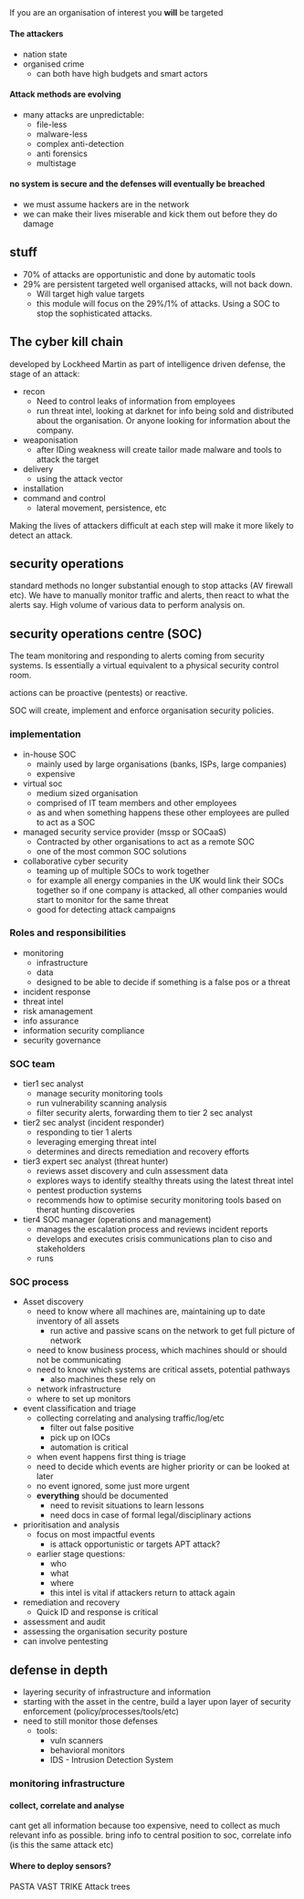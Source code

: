 ## 

If you are an organisation of interest you **will** be targeted

#### The attackers
-	nation state
-	organised crime
	-	can both have high budgets and smart actors

#### Attack methods are evolving
-	many attacks are unpredictable:
	-	file-less
	-	malware-less
	-	complex anti-detection
	-	anti forensics
	-	multistage
	
#### no system is secure and the defenses will eventually be breached
- we must assume hackers are in the network
- we can make their lives miserable and kick them out before they do damage

## stuff

-	70% of attacks are opportunistic and done by automatic tools
-	29% are persistent targeted well organised attacks, will not back down.
	-	Will target high value targets
	-	this module will focus on the 29%/1% of attacks. Using a SOC to stop the sophisticated attacks.

## The cyber kill chain

developed by Lockheed Martin as part of intelligence driven defense, the stage of an attack:
-	recon
	-	Need to control leaks of information from employees
	-	run threat intel, looking at darknet for info being sold and distributed about the organisation. Or anyone looking for information about the company.
-	weaponisation
	-	after IDing weakness will create tailor made malware and tools to attack the target
-	delivery
	-	using the attack vector
-	installation
-	command and control
	-	lateral movement, persistence, etc

Making the lives of attackers difficult at each step will make it more likely to detect an attack.

## security operations

standard methods no longer substantial enough to stop attacks (AV firewall etc).
We have to manually monitor traffic and alerts, then react to what the alerts say.
High volume of various data to perform analysis on.

## security operations centre (SOC)

The team monitoring and responding to alerts coming from security systems. Is essentially a virtual equivalent to a physical security control room.

actions can be proactive (pentests) or reactive.

SOC will create, implement and enforce organisation security policies.

### implementation

-	in-house SOC
	-	mainly used by large organisations (banks, ISPs, large companies)
	-	expensive
-	virtual soc
	-	medium sized organisation
	-	comprised of IT team members and other employees
	-	as and when something happens these other employees are pulled to act as a SOC
-	managed security service provider (mssp or SOCaaS)
	-	Contracted by other organisations to act as a remote SOC
	-	one of the most common SOC solutions
-	collaborative cyber security
	-	teaming up of multiple SOCs to work together
	-	for example all energy companies in the UK would link their SOCs together so if one company is attacked, all other companies would start to monitor for the same threat
	-	good for detecting attack campaigns

### Roles and responsibilities

-	monitoring
	-	infrastructure
	-	data
	-	designed to be able to decide if something is a false pos or a threat
-	incident response
-	threat intel
-	risk amanagement
-	info assurance
-	information security compliance
-	security governance

### SOC team

-	tier1 sec analyst
	-	manage security monitoring tools
	-	run vulnerability scanning analysis
	-	filter security alerts, forwarding them to tier 2 sec analyst
-	tier2 sec analyst (incident responder)
	-	responding to tier 1 alerts
	-	leveraging emerging threat intel
	-	determines and directs remediation and recovery efforts
-	tier3 expert sec analyst (threat hunter)
	-	reviews asset discovery and culn assessment data
	-	explores ways to identify stealthy threats using the latest threat intel
	-	pentest production systems
	-	recommends how to optimise security monitoring tools based on therat hunting discoveries
-	tier4 SOC manager (operations and management)
	-	manages the escalation process and reviews incident reports
	-	develops and executes crisis communications plan to ciso and stakeholders
	-	runs

### SOC process

- Asset discovery
	- need to know where all machines are, maintaining up to date inventory of all assets
		- run active and passive scans on the network to get full picture of network
	- need to know business process, which machines should or should not be communicating
	- need to know which systems are critical assets, potential pathways 
		- also machines these rely on
	- network infrastructure
	- where to set up monitors
- event classification and triage
	- collecting correlating and analysing traffic/log/etc
		- filter out false positive
		- pick up on IOCs
		- automation is critical
	- when event happens first thing is triage
	- need to decide which events are higher priority or can be looked at later
	- no event ignored, some just more urgent
	- **everything** should be documented
		- need to revisit situations to learn lessons
		- need docs in case of formal legal/disciplinary actions
-	prioritisation and analysis
	-	focus on most impactful events
		-	is attack opportunistic or targets APT attack?
	-	earlier stage questions:
		-	who
		-	what
		-	where
		-	this intel is vital if attackers return to attack again
-	remediation and recovery
	-	Quick ID and response is critical
-	assessment and audit
-	assessing the organisation security posture
-	can involve pentesting

## defense in depth

-	layering security of infrastructure and information
-	starting with the asset in the centre, build a layer upon layer of security enforcement (policy/processes/tools/etc)
-	need to still monitor those defenses
	-	tools:
		-	vuln scanners
		-	behavioral monitors
		-	IDS - Intrusion Detection System

### monitoring infrastructure

#### collect, correlate and analyse
cant get all information because too expensive, need to collect as much relevant info as possible. bring info to central position to soc, correlate info (is this the same attack etc)


#### Where to deploy sensors?

PASTA
VAST
TRIKE
Attack trees

